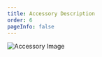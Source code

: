 ```yaml
---
title: Accessory Description
order: 6
pageInfo: false
---
```


![Accessory Image](/image/vex2150p.jpg)